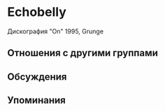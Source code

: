 # Echobelly

Дискография
"On" 1995, Grunge

## Отношения с другими группами


## Обсуждения


## Упоминания

